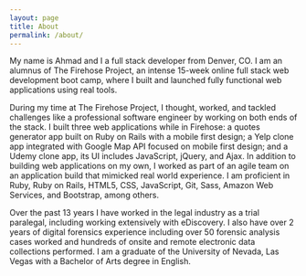 ```yaml
---
layout: page
title: About
permalink: /about/
---
```


My name is Ahmad and I a full stack developer from Denver, CO. I am an alumnus of The Firehose Project, an intense 15-week online full stack web development boot camp, where I built and launched fully functional web applications using real tools. 

During my time at The Firehose Project, I thought, worked, and tackled challenges like a professional software engineer by working on both ends of the stack. I built three web applications while in Firehose: a quotes generator app built on Ruby on Rails with a mobile first design; a Yelp clone app integrated with Google Map API focused on mobile first design; and a Udemy clone app, its UI includes JavaScript, jQuery, and Ajax. In addition to building web applications on my own, I worked as part of an agile team on an application build that mimicked real world experience. I am proficient in Ruby, Ruby on Rails, HTML5, CSS, JavaScript, Git, Sass, Amazon Web Services, and Bootstrap, among others.

Over the past 13 years I have worked in the legal industry as a trial paralegal, including working extensively with eDiscovery. I also have over 2 years of digital forensics experience including over 50 forensic analysis cases worked and hundreds of onsite and remote electronic data collections performed. I am a graduate of the University of Nevada, Las Vegas with a Bachelor of Arts degree in English.

